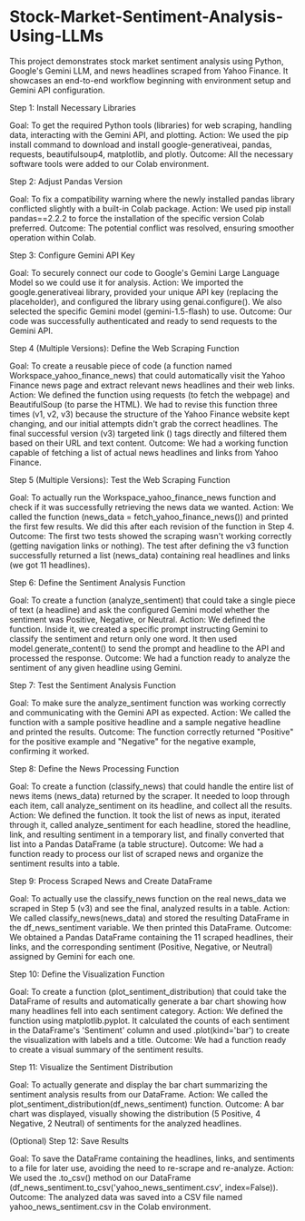 # Stock-Market-Sentiment-Analysis-Using-LLMs
This project demonstrates stock market sentiment analysis using Python, Google's Gemini LLM, and news headlines scraped from Yahoo Finance. It showcases an end-to-end workflow beginning with environment setup and Gemini API configuration.

Step 1: Install Necessary Libraries

Goal: To get the required Python tools (libraries) for web scraping, handling data, interacting with the Gemini API, and plotting.
Action: We used the pip install command to download and install google-generativeai, pandas, requests, beautifulsoup4, matplotlib, and plotly.
Outcome: All the necessary software tools were added to our Colab environment.

Step 2: Adjust Pandas Version

Goal: To fix a compatibility warning where the newly installed pandas library conflicted slightly with a built-in Colab package.
Action: We used pip install pandas==2.2.2 to force the installation of the specific version Colab preferred.
Outcome: The potential conflict was resolved, ensuring smoother operation within Colab.

Step 3: Configure Gemini API Key

Goal: To securely connect our code to Google's Gemini Large Language Model so we could use it for analysis.
Action: We imported the google.generativeai library, provided your unique API key (replacing the placeholder), and configured the library using genai.configure(). We also selected the specific Gemini model (gemini-1.5-flash) to use.
Outcome: Our code was successfully authenticated and ready to send requests to the Gemini API.

Step 4 (Multiple Versions): Define the Web Scraping Function

Goal: To create a reusable piece of code (a function named Workspace_yahoo_finance_news) that could automatically visit the Yahoo Finance news page and extract relevant news headlines and their web links.
Action: We defined the function using requests (to fetch the webpage) and BeautifulSoup (to parse the HTML). We had to revise this function three times (v1, v2, v3) because the structure of the Yahoo Finance website kept changing, and our initial attempts didn't grab the correct headlines. The final successful version (v3) targeted link (<a>) tags directly and filtered them based on their URL and text content.
Outcome: We had a working function capable of fetching a list of actual news headlines and links from Yahoo Finance.

Step 5 (Multiple Versions): Test the Web Scraping Function

Goal: To actually run the Workspace_yahoo_finance_news function and check if it was successfully retrieving the news data we wanted.
Action: We called the function (news_data = fetch_yahoo_finance_news()) and printed the first few results. We did this after each revision of the function in Step 4.
Outcome: The first two tests showed the scraping wasn't working correctly (getting navigation links or nothing). The test after defining the v3 function successfully returned a list (news_data) containing real headlines and links (we got 11 headlines).

Step 6: Define the Sentiment Analysis Function

Goal: To create a function (analyze_sentiment) that could take a single piece of text (a headline) and ask the configured Gemini model whether the sentiment was Positive, Negative, or Neutral.
Action: We defined the function. Inside it, we created a specific prompt instructing Gemini to classify the sentiment and return only one word. It then used model.generate_content() to send the prompt and headline to the API and processed the response.
Outcome: We had a function ready to analyze the sentiment of any given headline using Gemini.

Step 7: Test the Sentiment Analysis Function

Goal: To make sure the analyze_sentiment function was working correctly and communicating with the Gemini API as expected.
Action: We called the function with a sample positive headline and a sample negative headline and printed the results.
Outcome: The function correctly returned "Positive" for the positive example and "Negative" for the negative example, confirming it worked.

Step 8: Define the News Processing Function

Goal: To create a function (classify_news) that could handle the entire list of news items (news_data) returned by the scraper. It needed to loop through each item, call analyze_sentiment on its headline, and collect all the results.
Action: We defined the function. It took the list of news as input, iterated through it, called analyze_sentiment for each headline, stored the headline, link, and resulting sentiment in a temporary list, and finally converted that list into a Pandas DataFrame (a table structure).
Outcome: We had a function ready to process our list of scraped news and organize the sentiment results into a table.

Step 9: Process Scraped News and Create DataFrame

Goal: To actually use the classify_news function on the real news_data we scraped in Step 5 (v3) and see the final, analyzed results in a table.
Action: We called classify_news(news_data) and stored the resulting DataFrame in the df_news_sentiment variable. We then printed this DataFrame.
Outcome: We obtained a Pandas DataFrame containing the 11 scraped headlines, their links, and the corresponding sentiment (Positive, Negative, or Neutral) assigned by Gemini for each one.

Step 10: Define the Visualization Function

Goal: To create a function (plot_sentiment_distribution) that could take the DataFrame of results and automatically generate a bar chart showing how many headlines fell into each sentiment category.
Action: We defined the function using matplotlib.pyplot. It calculated the counts of each sentiment in the DataFrame's 'Sentiment' column and used .plot(kind='bar') to create the visualization with labels and a title.
Outcome: We had a function ready to create a visual summary of the sentiment results.

Step 11: Visualize the Sentiment Distribution

Goal: To actually generate and display the bar chart summarizing the sentiment analysis results from our DataFrame.
Action: We called the plot_sentiment_distribution(df_news_sentiment) function.
Outcome: A bar chart was displayed, visually showing the distribution (5 Positive, 4 Negative, 2 Neutral) of sentiments for the analyzed headlines.

(Optional) Step 12: Save Results

Goal: To save the DataFrame containing the headlines, links, and sentiments to a file for later use, avoiding the need to re-scrape and re-analyze.
Action: We used the .to_csv() method on our DataFrame (df_news_sentiment.to_csv('yahoo_news_sentiment.csv', index=False)).
Outcome: The analyzed data was saved into a CSV file named yahoo_news_sentiment.csv in the Colab environment.

